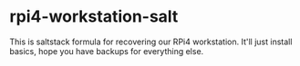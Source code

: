 # rpi4-workstation-salt
This is saltstack formula for recovering our RPi4 workstation.  It'll just install basics, hope you have backups for everything else.
